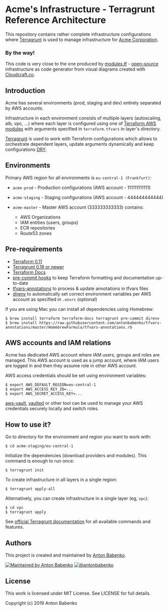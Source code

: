 # Acme's Infrastructure - Terragrunt Reference Architecture

This repository contains rather complete infrastructure configurations where [Terragrunt](https://github.com/gruntwork-io/terragrunt) is used to manage infrastructure for [Acme Corporation](https://en.wikipedia.org/wiki/Acme_Corporation).

### By the way!

This code is very close to the one produced by [modules.tf](https://modules.tf/) - [open-source](https://github.com/antonbabenko/modules.tf-lambda) infrastructure as code generator from visual diagrams created with [Cloudcraft.co](https://cloudcraft.co/app). 

## Introduction

Acme has several environments (prod, staging and dev) entirely separated by AWS accounts.

Infrastructure in each environment consists of multiple layers (autoscaling, alb, vpc, ...) where each layer is configured using one of [Terraform AWS modules](https://github.com/terraform-aws-modules/) with arguments specified in `terraform.tfvars` in layer's directory.

[Terragrunt](https://github.com/gruntwork-io/terragrunt) is used to work with Terraform configurations which allows to orchestrate dependent layers, update arguments dynamically and keep configurations [DRY](https://en.wikipedia.org/wiki/Don%27t_repeat_yourself).


## Environments

Primary AWS region for all environments is `eu-central-1 (Frankfurt)`:

- `acme-prod` - Production configurations (AWS account - 111111111111)
- `acme-staging` - Staging configurations (AWS account - 444444444444)
- `acme-master` - Master AWS account (333333333333) contains:

  - AWS Organizations
  - IAM entities (users, groups)
  - ECR repositories
  - Route53 zones

  
## Pre-requirements

- [Terraform 0.11](https://github.com/hashicorp/terraform)
- [Terragrunt 0.18 or newer](https://github.com/gruntwork-io/terragrunt)
- [Terraform Docs](https://github.com/segmentio/terraform-docs)
- [pre-commit hooks](http://pre-commit.com) to keep Terraform formatting and documentation up-to-date
- [tfvars-annotations](https://github.com/antonbabenko/tfvars-annotations) to process & update annotations in tfvars files
- [direnv](https://github.com/direnv/direnv#setup) to automatically set correct environment variables per AWS account as specified in `.envrc` (optional)

If you are using Mac you can install all dependencies using Homebrew:

    $ brew install terraform terraform-docs terragrunt pre-commit direnv
    $ brew install https://raw.githubusercontent.com/antonbabenko/tfvars-annotations/master/HomebrewFormula/tfvars-annotations.rb

## AWS accounts and IAM relations

Acme has dedicated AWS account where IAM users, groups and roles are managed. This AWS account is used as a jump account, where IAM users are logged in and then they assume role in other AWS account.

AWS access credentials should be set using environment variables:

    $ export AWS_DEFAULT_REGION=eu-central-1
    $ export AWS_ACCESS_KEY_ID=...
    $ export AWS_SECRET_ACCESS_KEY=...

[aws-vault](https://github.com/99designs/aws-vault), [vaulted](https://github.com/miquella/vaulted) or other tool can be used to manage your AWS credentials securely locally and switch roles.


## How to use it?

Go to directory for the environment and region you want to work with:

    $ cd acme-staging/eu-central-1
    
Initialize the dependencies (download providers and modules). This command is enough to run once:

    $ terragrunt init

To create infrastructure in all layers in a single region:

    $ terragrunt apply-all

Alternatively, you can create infrastructure in a single layer (eg, `vpc`):

    $ cd vpc
    $ terragrunt apply

See [official Terragrunt documentation](https://github.com/gruntwork-io/terragrunt/blob/master/README.md) for all available commands and features.


## Authors

This project is created and maintained by [Anton Babenko](https://github.com/antonbabenko).

[![Maintained by Anton Babenko](https://img.shields.io/badge/maintained%20by-@antonbabenko-%235c4ee5.svg)](https://github.com/antonbabenko) [![@antonbabenko](https://img.shields.io/twitter/follow/antonbabenko.svg?style=social&label=Follow%20@antonbabenko%20on%20Twitter)](https://twitter.com/antonbabenko)


## License

This work is licensed under MIT License. See LICENSE for full details.

Copyright (c) 2019 Anton Babenko
